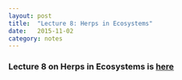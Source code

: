 ```yaml
---
layout: post
title:  "Lecture 8: Herps in Ecosystems"
date:   2015-11-02
category: notes
---
```


### Lecture 8 on Herps in Ecosystems is <a href="{{ site.baseurl }}/assets/lectures/08_herpsinEcosystems">here</a>
